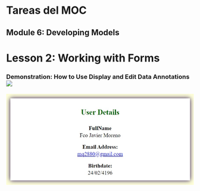 # Tareas del MOC

## Module 6: Developing Models

# Lesson 2: Working with Forms

### Demonstration: How to Use Display and Edit Data Annotations![](D:\20486C\Demo\20486C-Mod6-Demo-Lesson2\img\Captura1.jpg)



![](./img/Captura2.jpg)



